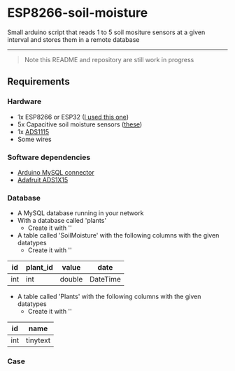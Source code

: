 # ESP8266-soil-moisture
Small arduino script that reads 1 to 5 soil mositure sensors at a given interval and stores them in a remote database
___

>
> Note this README and repository are still work in progress
>

## Requirements

### Hardware
* 1x ESP8266 or ESP32 ([I used this one](https://www.seeedstudio.com/NodeMCU-v2-Lua-based-ESP8266-development-kit.html))
* 5x Capacitive soil moisture sensors ([these](https://www.seeedstudio.com/Grove-Capacitive-Moisture-Sensor-Corrosion-Resistant.html))
* 1x [ADS1115](http://www.ebay.com/sch/ADS1115)
* Some wires

### Software dependencies
* [Arduino MySQL connector](https://github.com/ChuckBell/MySQL_Connector_Arduino)
* [Adafruit ADS1X15](https://github.com/adafruit/Adafruit_ADS1X15)

### Database
* A MySQL database running in your network
* With a database called 'plants'
  * Create it with ''
* A table called 'SoilMoisture' with the following columns with the given datatypes
    * Create it with ''

id  | plant_id | value  | date
--- | -------- | ------ | --------
int | int      | double | DateTime

* A table called 'Plants' with the following columns with the given datatypes
    * Create it with ''

id  | name
--- | --------
int | tinytext

### Case
